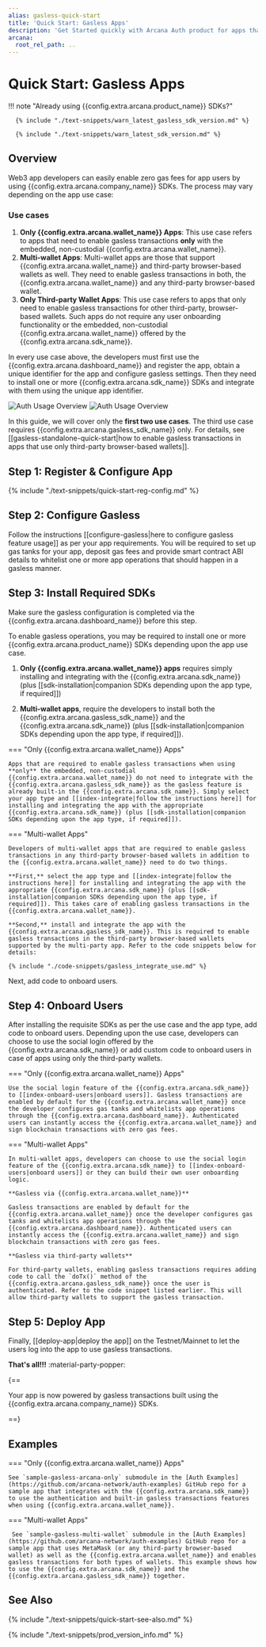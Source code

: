```yaml
---
alias: gasless-quick-start
title: 'Quick Start: Gasless Apps'
description: 'Get Started quickly with Arcana Auth product for apps that require social login and gasless feature by using these step-by-step instructions. Use the Arcana Developer Dashboard to register the app, get a client ID, configure gasless operations and then use the client ID to integrate the app with the Arcana Auth SDK.'
arcana:
  root_rel_path: ..
---
```


# Quick Start: Gasless Apps

!!! note "Already using {{config.extra.arcana.product_name}} SDKs?"
  
      {% include "./text-snippets/warn_latest_gasless_sdk_version.md" %}
  
      {% include "./text-snippets/warn_latest_sdk_version.md" %}

## Overview

Web3 app developers can easily enable zero gas fees for app users by using {{config.extra.arcana.company_name}} SDKs. The process may vary depending on the app use case:

### Use cases

1. **Only {{config.extra.arcana.wallet_name}} Apps**: This use case refers to apps that need to enable gasless transactions **only** with the embedded, non-custodial {{config.extra.arcana.wallet_name}}.
2. **Multi-wallet Apps**: Multi-wallet apps are those that support {{config.extra.arcana.wallet_name}} and third-party browser-based wallets as well. They need to enable gasless transactions in both, the {{config.extra.arcana.wallet_name}} and any third-party browser-based wallet. 
3. **Only Third-party Wallet Apps**: This use case refers to apps that only need to enable gasless transactions for other third-party, browser-based wallets. Such apps do not require any user onboarding functionality or the embedded, non-custodial {{config.extra.arcana.wallet_name}} offered by the {{config.extra.arcana.sdk_name}}.

In every use case above, the developers must first use the  {{config.extra.arcana.dashboard_name}} and register the app, obtain a unique identifier for the app and configure gasless settings. Then they need to install one or more {{config.extra.arcana.sdk_name}} SDKs and integrate with them using the unique app identifier.

<img class="an-screenshots" src="/img/an_auth_usage_overview_light.png#only-light" alt="Auth Usage Overview"/>
<img class="an-screenshots" src="/img/an_auth_usage_overview_dark.png#only-dark" alt="Auth Usage Overview"/>

In this guide, we will cover only the **first two use cases**. The third use case requires {{config.extra.arcana.gasless_sdk_name}} only. For details, see [[gasless-standalone-quick-start|how to enable gasless transactions in apps that use only third-party browser-based wallets]].

## Step 1: Register & Configure App

{% include "./text-snippets/quick-start-reg-config.md" %}

## Step 2: Configure Gasless

Follow the instructions [[configure-gasless|here to configure gasless feature usage]] as per your app requirements. You will be required to set up gas tanks for your app, deposit gas fees and provide smart contract ABI details to whitelist one or more app operations that should happen in a gasless manner.

## Step 3: Install Required SDKs

Make sure the gasless configuration is completed via the {{config.extra.arcana.dashboard_name}} before this step.

To enable gasless operations, you may be required to install one or more {{config.extra.arcana.product_name}} SDKs depending upon the app use case.

1. **Only {{config.extra.arcana.wallet_name}} apps** requires simply installing and integrating with the {{config.extra.arcana.sdk_name}} (plus [[sdk-installation|companion SDKs depending upon the app type, if required]])

2. **Multi-wallet apps**, require the developers to install both the {{config.extra.arcana.gasless_sdk_name}} and the {{config.extra.arcana.sdk_name}} (plus [[sdk-installation|companion SDKs depending upon the app type, if required]]).

=== "Only {{config.extra.arcana.wallet_name}} Apps"

    Apps that are required to enable gasless transactions when using **only** the embedded, non-custodial {{config.extra.arcana.wallet_name}} do not need to integrate with the {{config.extra.arcana.gasless_sdk_name}} as the gasless feature is already built-in the {{config.extra.arcana.sdk_name}}. Simply select your app type and [[index-integrate|follow the instructions here]] for installing and integrating the app with the appropriate {{config.extra.arcana.sdk_name}} (plus [[sdk-installation|companion SDKs depending upon the app type, if required]]).

=== "Multi-wallet Apps"

    Developers of multi-wallet apps that are required to enable gasless transactions in any third-party browser-based wallets in addition to the {{config.extra.arcana.wallet_name}} need to do two things.

    **First,** select the app type and [[index-integrate|follow the instructions here]] for installing and integrating the app with the appropriate {{config.extra.arcana.sdk_name}} (plus [[sdk-installation|companion SDKs depending upon the app type, if required]]). This takes care of enabling gasless transactions in the {{config.extra.arcana.wallet_name}}.

    **Second,** install and integrate the app with the {{config.extra.arcana.gasless_sdk_name}}. This is required to enable gasless transactions in the third-party browser-based wallets supported by the multi-party app. Refer to the code snippets below for details:

    {% include "./code-snippets/gasless_integrate_use.md" %}

Next, add code to onboard users.

## Step 4: Onboard Users

After installing the requisite SDKs as per the use case and the app type, add code to onboard users. Depending upon the use case, developers can choose to use the social login offered by the {{config.extra.arcana.sdk_name}} or add custom code to onboard users in case of apps using only the third-party wallets.

=== "Only {{config.extra.arcana.wallet_name}} Apps"

    Use the social login feature of the {{config.extra.arcana.sdk_name}} to [[index-onboard-users|onboard users]]. Gasless transactions are enabled by default for the {{config.extra.arcana.wallet_name}} once the developer configures gas tanks and whitelists app operations through the {{config.extra.arcana.dashboard_name}}. Authenticated users can instantly access the {{config.extra.arcana.wallet_name}} and sign blockchain transactions with zero gas fees.

=== "Multi-wallet Apps"

    In multi-wallet apps, developers can choose to use the social login feature of the {{config.extra.arcana.sdk_name}} to [[index-onboard-users|onboard users]] or they can build their own user onboarding logic. 

    **Gasless via {{config.extra.arcana.wallet_name}}**
    
    Gasless transactions are enabled by default for the {{config.extra.arcana.wallet_name}} once the developer configures gas tanks and whitelists app operations through the {{config.extra.arcana.dashboard_name}}. Authenticated users can instantly access the {{config.extra.arcana.wallet_name}} and sign blockchain transactions with zero gas fees.

    **Gasless via third-party wallets**

    For third-party wallets, enabling gasless transactions requires adding code to call the `doTx()` method of the  {{config.extra.arcana.gasless_sdk_name}} once the user is authenticated. Refer to the code snippet listed earlier. This will allow third-party wallets to support the gasless transaction.

## Step 5: Deploy App

Finally, [[deploy-app|deploy the app]] on the Testnet/Mainnet to let the users log into the app to use gasless transactions.

**That's all!!!** :material-party-popper:

{==

Your app is now powered by gasless transactions built using the {{config.extra.arcana.company_name}} SDKs.

==}

## Examples

=== "Only {{config.extra.arcana.wallet_name}} Apps"

    See `sample-gasless-arcana-only` submodule in the [Auth Examples](https://github.com/arcana-network/auth-examples) GitHub repo for a sample app that integrates with the {{config.extra.arcana.sdk_name}} to use the authentication and built-in gasless transactions features when using {{config.extra.arcana.wallet_name}}.

=== "Multi-wallet Apps"

     See `sample-gasless-multi-wallet` submodule in the [Auth Examples](https://github.com/arcana-network/auth-examples) GitHub repo for a sample app that uses MetaMask (or any third-party browser-based wallet) as well as the {{config.extra.arcana.wallet_name}} and enables gasless transactions for both types of wallets. This example shows how to use the {{config.extra.arcana.sdk_name}} and the {{config.extra.arcana.gasless_sdk_name}} together.

## See Also

{% include "./text-snippets/quick-start-see-also.md" %}

{% include "./text-snippets/prod_version_info.md" %}